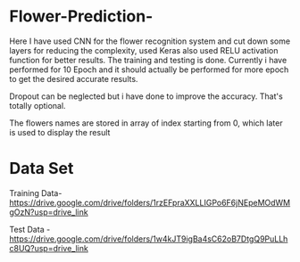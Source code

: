 # Flower-Prediction- 
Here I have used CNN for the flower recognition system and cut down some layers for reducing the complexity, used Keras also used RELU activation function for better results. The training and testing is done. Currently i have performed for 10 Epoch and it should actually be performed for more epoch to get the desired accurate results.

Dropout can be neglected but i have done to improve the accuracy. That's totally optional.

The flowers names are stored in array of index starting from 0, which later is used to display the result

# Data Set
Training Data- https://drive.google.com/drive/folders/1rzEFpraXXLLIGPo6F6jNEpeMOdWMgOzN?usp=drive_link

Test Data - https://drive.google.com/drive/folders/1w4kJT9igBa4sC62oB7DtgQ9PuLLhc8UQ?usp=drive_link


